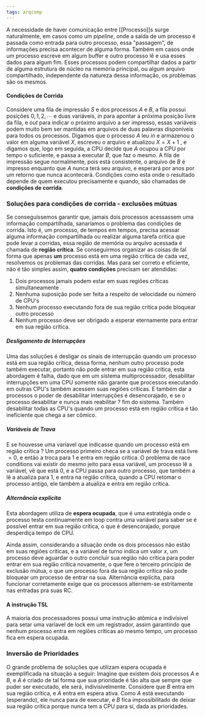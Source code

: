 ```yaml
---
tags: arqcomp
---
```


A necessidade de haver comunicação entre [[Processo]]s surge naturalmente, em casos como um *pipeline*, onde a saída de um processo é passada como entrada para outro processo, essa "passagem",  de informações precisa acontecer de alguma forma. Também em casos onde um processo escreve em algum buffer e outro processo lê e usa esses dados para algum fim. Esses processos podem compartilhar dados a partir de alguma estrutura de núcleo na memória principal, ou algum arquivo compartilhado, independente da natureza dessa informação, os problemas são os mesmos.

#### Condições de Corrida

Considere uma fila de impressão $S$ e dos processos $A$ e $B$, a fila possui posições $0,1,2,\cdots$ e duas variáveis, $in$ para apontar a próxima posição livre da fila, e $out$ para indicar o próximo arquivo a ser impresso, essas variáveis podem muito bem ser mantidas em arquivos de duas palavras disponíveis para todos os processos. Digamos que o processo $A$ leu $in$ e armazenou o valor em alguma variável $X$, escreveu o arquivo e atualizou $X = X + 1$ , e digamos que, logo em seguida, a CPU decide que $A$ ocupou a CPU por tempo o suficiente, e passa a executar $B$, que faz o mesmo. A fila de impressão segue normalmente, pois está consistente, o arquivo de $B$ é impresso enquanto que $A$ nunca terá seu arquivo, e esperará por anos por um retorno que nunca acontecerá. Condições como esta onde o resultado depende de quem executou precisamente e quando, são chamadas de **condições de corrida**.


### Soluções para condições de corrida - exclusões mútuas

Se conseguíssemos garantir que, jamais dois processos acessassem uma informação compartilhada, sanaríamos o problema das condições de corrida. Isto é, um processo, de tempos em tempos, precisa acessar alguma informação compartilhada ou realizar alguma tarefa crítica que pode levar a corridas, essa região de memória ou arquivo acessada é chamada de **região crítica**. Se conseguirmos organizar as coisas de tal forma que apenas **um** processo está em uma região crítica de cada vez, resolvemos os problemas das corridas. Mas para ser correto e eficiente, não é tão simples assim, **quatro condições** precisam ser atendidas:

1. Dois processos jamais podem estar em suas regiões críticas simultaneamente
2. Nenhuma suposição pode ser feita a respeito de velocidade ou número de CPU's
3. Nenhum processo executando fora de sua região crítica pode bloquear outro processo
4. Nenhum processo deve ser obrigado a esperar eternamente para entrar em sua região crítica.


##### Desligamento de Interrupções

Uma das soluções é desligar os sinais de interrupção quando um processo está em sua região crítica, dessa forma, nenhum outro processo pode também executar, portanto não pode entrar em sua região crítica, esta abordagem é falha, dado que em um sistema multiprocessador, desabilitar interrupções em uma CPU somente não garante que processos executando em outras CPU's também acessem suas regiões críticas.
E também dar a processos o poder de desabilitar interrupções é desencorajado, e se o processo desabilitar e nunca mais reabilitar ? fim do sistema. Também desabilitar todas as CPU's quando um processo está em região crítica é tão ineficiente que chega a ser cômico.

##### Variáveis de Trava

E se houvesse uma varíavel que indicasse quando um processo está em região crítica ? Um processo primeiro checa se a variável de trava está livre $= 0$, e então a troca para $1$ e entra em região crítica. O problema de race conditions vai existir do mesmo jeito para essa variável, um processo lê a variável, vê que está $0$, e a CPU passa para outro processo, que também a lê a atualiza para $1$, e entra na região crítica, quando a CPU retomar o processo antigo, ele também a atualiza e entra em região crítica.

##### Alternância explícita

Esta abordagem utiliza de **espera ocupada**, que é uma estratégia onde o processo testa continuamente em loop contra uma variável para saber se é possível entrar em sua região crítica, o que é desencorajado, porque desperdiça tempo de CPU. 

Ainda assim, considerando a situação onde os dois processos não estão em suas regiões críticas, e a variável de turno indica um valor $x$, um processo deve aguardar o outro concluir sua região não crítica para poder entrar em sua região crítica novamente, o que fere o terceiro princípio de exclusão mútua, o que um processo fora da sua região crítica não pode bloquear um processo de entrar na sua. Alternância explícita, para funcionar corretamente exige que os processos alternem-se estritamente nas entradas pra suas RC.


#### A instrução TSL

A maioria dos processadores possui uma instrução atômica e indivísivel para setar uma varíavel de lock em um registrador, assim garantindo que nenhum processo entra em regiões críticas ao mesmo tempo, um processo fica em espera ocupada.


### Inversão de Prioridades

O grande problema de soluções que utilizam espera ocupada é exemplificada na situação a seguir: Imagine que existem dois processos $A$ e $B$, e $A$ é criado de tal forma que sua prioridade é tão alta que sempre que puder ser executado, ele será, indivisivelmente. Considere que $B$ entra em sua região crítica, e $A$ entra em espera ativa. Como $A$ está executando (esperando), ele nunca para de executar, e $B$ fica impossibilitado de deixar sua região crítica porque nunca tem a CPU para si, dada as prioridades.

